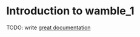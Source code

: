 # Introduction to wamble_1

TODO: write [great documentation](http://jacobian.org/writing/what-to-write/)
